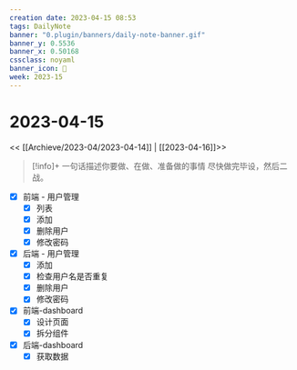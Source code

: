 ```yaml
---
creation date: 2023-04-15 08:53
tags: DailyNote
banner: "0.plugin/banners/daily-note-banner.gif"
banner_y: 0.5536
banner_x: 0.50168
cssclass: noyaml
banner_icon: 💌
week: 2023-15
---
```


# 2023-04-15

<< [[Archieve/2023-04/2023-04-14]] | [[2023-04-16]]>>


> [!info]+ 一句话描述你要做、在做、准备做的事情
> 尽快做完毕设，然后二战。


- [x] 前端 - 用户管理
	- [x] 列表
	- [x] 添加
	- [x] 删除用户
	- [x] 修改密码
- [x] 后端 - 用户管理
	- [x] 添加
	- [x] 检查用户名是否重复
	- [x] 删除用户
	- [x] 修改密码

- [x] 前端-dashboard
	- [x] 设计页面
	- [x] 拆分组件

- [x] 后端-dashboard
	- [x] 获取数据